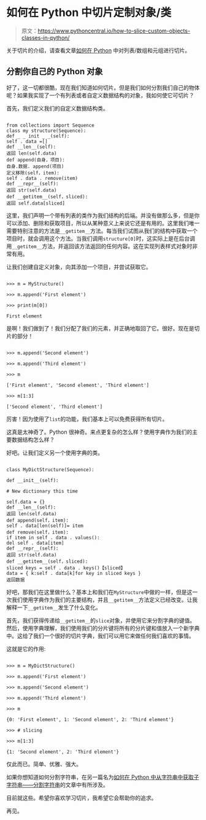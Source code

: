 # 如何在 Python 中切片定制对象/类

> 原文：<https://www.pythoncentral.io/how-to-slice-custom-objects-classes-in-python/>

关于切片的介绍，请查看文章[如何在 Python](https://www.pythoncentral.io/how-to-slice-listsarrays-and-tuples-in-python/ "How to Slice Lists/Arrays and Tuples in Python") 中对列表/数组和元组进行切片。

## **分割你自己的 Python 对象**

好了，这一切都很酷，现在我们知道如何切片。但是我们如何分割我们自己的物体呢？如果我实现了一个有列表或者自定义数据结构的对象，我如何使它可切片？

首先，我们定义我们的自定义数据结构类。

```

from collections import Sequence
class my structure(Sequence):
def _ _ init _ _(self):
self . data =[]
def __len__(self): 
返回 len(self.data)
def append(自身，项目):
自身.数据. append(项目)
定义移除(self，item):
self . data . remove(item)
def __repr__(self): 
返回 str(self.data)
def __getitem__(self，sliced): 
返回 self.data[sliced] 

```

这里，我们声明一个带有列表的类作为我们结构的后端。并没有做那么多，但是你可以添加、删除和获取项目，所以从某种意义上来说它还是有用的。这里我们唯一需要特别注意的方法是`__getitem__`方法。每当我们试图从我们的结构中获取一个项目时，就会调用这个方法。当我们调用`structure[0]`时，这实际上是在后台调用`__getitem__`方法，并返回该方法返回的任何内容。这在实现列表样式对象时非常有用。

让我们创建自定义对象，向其添加一个项目，并尝试获取它。

```

>>> m = MyStructure()

>>> m.append('First element')

>>> print(m[0])

First element

```

是啊！我们做到了！我们分配了我们的元素，并正确地取回了它。很好。现在是切片的部分！

```

>>> m.append('Second element')

>>> m.append('Third element')

>>> m

['First element', 'Second element', 'Third element']

>>> m[1:3]

['Second element', 'Third element']

```

厉害！因为使用了`list`的功能，我们基本上可以免费获得所有切片。

这真是太神奇了。Python 很神奇。来点更复杂的怎么样？使用字典作为我们的主要数据结构怎么样？

好吧。让我们定义另一个使用字典的类。

```

class MyDictStructure(Sequence):

def __init__(self):

# New dictionary this time

self.data = {}
def __len__(self): 
返回 len(self.data)
def append(self，item):
self . data[len(self)]= item
def remove(self，item):
if item in self . data . values():
del self . data[item]
def __repr__(self): 
返回 str(self.data)
def __getitem__(self，sliced):
sliced keys = self . data . keys()【sliced】
data = { k:self . data[k]for key in sliced keys }
返回数据

```

好吧，那我们在这里做什么？基本上和我们在`MyStructure`中做的一样，但是这一次我们使用字典作为我们的主要结构，并且`__getitem__`方法定义已经改变。让我解释一下`__getitem__`发生了什么变化。

首先，我们获得传递给`__getitem__`的`slice`对象，并使用它来分割字典的键值。然后，使用字典理解，我们使用我们的分片键将所有的分片键和值放入一个新字典中。这给了我们一个很好的切片字典，我们可以用它来做任何我们喜欢的事情。

这就是它的作用:

```

>>> m = MyDictStructure()

>>> m.append('First element')

>>> m.append('Second element')

>>> m.append('Third element')

>>> m

{0: 'First element', 1: 'Second element', 2: 'Third element'}

>>> # slicing

>>> m[1:3]

{1: 'Second element', 2: 'Third element'}

```

仅此而已。简单、优雅、强大。

如果你想知道如何分割字符串，在另一篇名为[如何在 Python 中从字符串中获取子字符串——分割字符串](https://www.pythoncentral.io/how-to-get-a-substring-from-a-string-in-python-slicing-strings/ "How to Get a Sub-string From a String in Python – Slicing Strings")的文章中有所涉及。

目前就这些。希望你喜欢学习切片，我希望它会帮助你的追求。

再见。